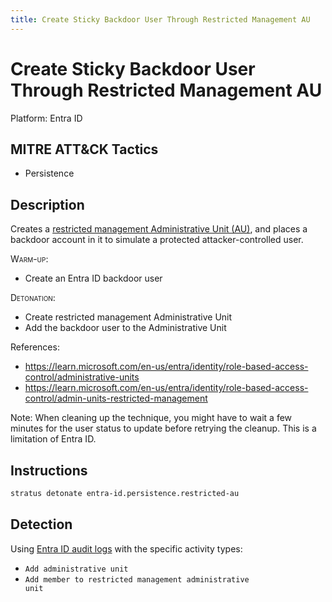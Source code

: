 ```yaml
---
title: Create Sticky Backdoor User Through Restricted Management AU
---
```


# Create Sticky Backdoor User Through Restricted Management AU




Platform: Entra ID

## MITRE ATT&CK Tactics


- Persistence

## Description


Creates a [restricted management Administrative Unit (AU)](https://learn.microsoft.com/en-us/entra/identity/role-based-access-control/admin-units-restricted-management), and places a backdoor account in it to simulate a protected attacker-controlled user.

<span style="font-variant: small-caps;">Warm-up</span>:

- Create an Entra ID backdoor user

<span style="font-variant: small-caps;">Detonation</span>:

- Create restricted management Administrative Unit
- Add the backdoor user to the Administrative Unit

References:

- https://learn.microsoft.com/en-us/entra/identity/role-based-access-control/administrative-units
- https://learn.microsoft.com/en-us/entra/identity/role-based-access-control/admin-units-restricted-management

Note: When cleaning up the technique, you might have to wait a few minutes for the user status to update before retrying the cleanup. This is a limitation of Entra ID.


## Instructions

```bash title="Detonate with Stratus Red Team"
stratus detonate entra-id.persistence.restricted-au
```
## Detection


Using [Entra ID audit logs](https://learn.microsoft.com/en-us/entra/identity/monitoring-health/concept-audit-logs) with the specific activity types:

- <code>Add administrative unit</code>
- <code>Add member to restricted management administrative unit</code>


